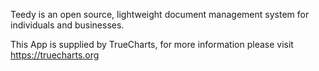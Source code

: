 Teedy is an open source, lightweight document management system for individuals and businesses.

This App is supplied by TrueCharts, for more information please visit https://truecharts.org
